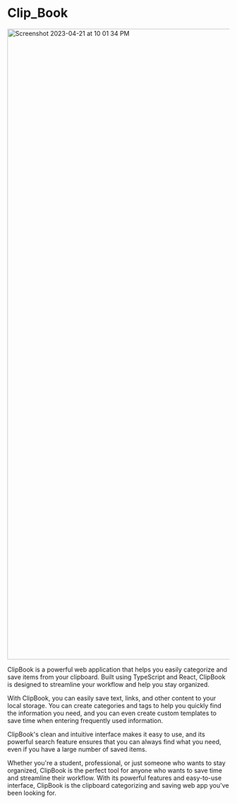 # Clip_Book
<img width="1431" alt="Screenshot 2023-04-21 at 10 01 34 PM" src="https://user-images.githubusercontent.com/94307781/233688303-72eac3b2-5caa-4cb2-91dd-ea4147090702.png">

<p>ClipBook is a powerful web application that helps you easily categorize and save items from your clipboard. Built using TypeScript and React, ClipBook is designed to streamline your workflow and help you stay organized.

With ClipBook, you can easily save text, links, and other content to your local storage. You can create categories and tags to help you quickly find the information you need, and you can even create custom templates to save time when entering frequently used information.

ClipBook's clean and intuitive interface makes it easy to use, and its powerful search feature ensures that you can always find what you need, even if you have a large number of saved items.

Whether you're a student, professional, or just someone who wants to stay organized, ClipBook is the perfect tool for anyone who wants to save time and streamline their workflow. With its powerful features and easy-to-use interface, ClipBook is the clipboard categorizing and saving web app you've been looking for.</p>
